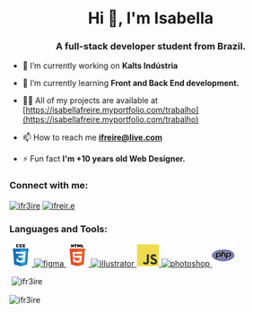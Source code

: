 <h1 align="center">Hi 👋, I'm Isabella</h1>
<h3 align="center">A full-stack developer student from Brazil.</h3>

- 🔭 I’m currently working on **Kalts Indústria**

- 🌱 I’m currently learning **Front and Back End development.**

- 👨‍💻 All of my projects are available at [https://isabellafreire.myportfolio.com/trabalho](https://isabellafreire.myportfolio.com/trabalho)

- 📫 How to reach me **ifreire@live.com**

- ⚡ Fun fact **I'm +10 years old Web Designer.**

<h3 align="left">Connect with me:</h3>
<p align="left">
<a href="https://linkedin.com/in/ifr3ire" target="blank"><img align="center" src="https://raw.githubusercontent.com/rahuldkjain/github-profile-readme-generator/master/src/images/icons/Social/linked-in-alt.svg" alt="ifr3ire" height="30" width="40" /></a>
<a href="https://instagram.com/ifreir.e" target="blank"><img align="center" src="https://raw.githubusercontent.com/rahuldkjain/github-profile-readme-generator/master/src/images/icons/Social/instagram.svg" alt="ifreir.e" height="30" width="40" /></a>
</p>

<h3 align="left">Languages and Tools:</h3>
<p align="left"> <a href="https://www.w3schools.com/css/" target="_blank" rel="noreferrer"> <img src="https://raw.githubusercontent.com/devicons/devicon/master/icons/css3/css3-original-wordmark.svg" alt="css3" width="40" height="40"/> </a> <a href="https://www.figma.com/" target="_blank" rel="noreferrer"> <img src="https://www.vectorlogo.zone/logos/figma/figma-icon.svg" alt="figma" width="40" height="40"/> </a> <a href="https://www.w3.org/html/" target="_blank" rel="noreferrer"> <img src="https://raw.githubusercontent.com/devicons/devicon/master/icons/html5/html5-original-wordmark.svg" alt="html5" width="40" height="40"/> </a> <a href="https://www.adobe.com/in/products/illustrator.html" target="_blank" rel="noreferrer"> <img src="https://www.vectorlogo.zone/logos/adobe_illustrator/adobe_illustrator-icon.svg" alt="illustrator" width="40" height="40"/> </a> <a href="https://developer.mozilla.org/en-US/docs/Web/JavaScript" target="_blank" rel="noreferrer"> <img src="https://raw.githubusercontent.com/devicons/devicon/master/icons/javascript/javascript-original.svg" alt="javascript" width="40" height="40"/> </a> <a href="https://www.photoshop.com/en" target="_blank" rel="noreferrer"> <img src="https://upload.wikimedia.org/wikipedia/commons/a/af/Adobe_Photoshop_CC_icon.svg" alt="photoshop" width="40" height="40"/> </a> <a href="https://www.php.net" target="_blank" rel="noreferrer"> <img src="https://raw.githubusercontent.com/devicons/devicon/master/icons/php/php-original.svg" alt="php" width="40" height="40"/> </a> </p>

<p>&nbsp;<img align="center" src="https://github-readme-stats.vercel.app/api?username=ifr3ire&show_icons=true&locale=en" alt="ifr3ire" /></p>

<p><img align="center" src="https://github-readme-streak-stats.herokuapp.com/?user=ifr3ire&" alt="ifr3ire" /></p>
